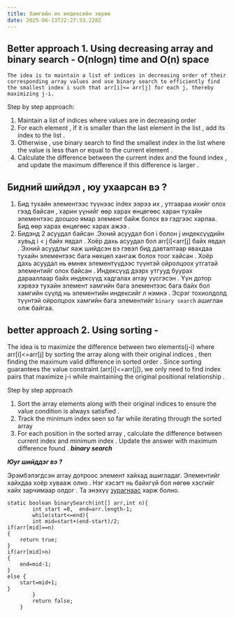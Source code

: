```yaml
---
title: Хамгийн их индексийн зөрөө
date: 2025-06-13T22:27:53.228Z
---
```


## Better approach 1. Using decreasing array and binary search - O(nlogn) time and O(n) space

```
The idea is to maintain a list of indices in decreasing order of their corresponding array values and use binary search to efficiently find the smallest index i such that arr[i]<= arr[j] for each j, thereby maximizing j-i.
```

Step by step approach:

1. Maintain a list of indices where values are in decreasing order
2. For each element , if it is smaller than the last element in the list , add its index to the list .
3. Otherwise , use binary search to find the smallest index in the list where the value is less than or equal to the current element .
4. Calculate the difference between the current index and the found index , and update the maximum difference if this difference is larger .

## Бидний шийдэл , юу ухаарсан вэ ?

1. Бид тухайн элементээс түүнээс index ээрээ их , утгаараа ихийг олох гээд байсан , харин үүнийг өөр харах өнцөгөөс харан тухайн элементээс доошоо ямар элемент байж болох вэ гэдгээс харлаа. Бид өөр харах өнцөгөөс харах ажээ .
2. Бидэнд 2 асуудал байсан .Эхний асуудал бол i болон j индексүүдийн хувьд i < j байх явдал . Хоёр дахь асуудал бол arr[i]<arr[j]
   байх явдал .
   Эхний асуудлыг яаж шийдсэн вэ гэвэл бид давталтаар явахдаа тухайн элементээс бага нөхцөл хангаж болох тоог хайсан .
   Хоёр дахь асуудал нь өмнөх элементүүдээс түүнтэй ойролцоох утгатай элементийг олох байсан . Индексүүд дээрх утгууд буурах дарааллаар байх индексүүд хадгалах array үүсгэсэн . Үүн дотор хэрвээ тухайн элемент хамгийн бага элементээс бага байх бол хамгийн сүүлд нь элементийн индексийг л нэмнэ . Эсрэг тохиолдолд түүнтэй ойролцоох хамгийн бага элементийг `binary search` ашиглан олж байгаа.

## better approach 2. Using sorting -

The idea is to maximize the difference between two elements(j-i) where arr[i]<=arr[j] by sorting the array along with their original indices , then finding the maximum valid difference in sorted order . Since sorting guarantees the value constraint (arr[i]<=arr[j]), we only need to find index pairs that maximize j-i while maintaining the original positional relationship .

Step by step approach

1. Sort the array elements along with their original indices to ensure the value condition is always satisfied .
2. Track the minimum index seen so far while iterating through the sorted array
3. For each position in the sorted array , calculate the difference between current index and minimum index . Update the answer with maximum difference found .
   **_binary search_**

**_Юуг шийддэг вэ ?_**

Эрэмбэлэгдсэн array дотроос элемент хайхад ашигладаг.
Элементийг хайхдаа хоёр хувааж олно . Нэг хэсэгт нь байхгүй бол нөгөө хэсгийг хайх зарчимаар олдог . Та энэхүү [зурагнаас](https://www.google.com/url?sa=i&url=https%3A%2F%2Fmedium.com%2F%40imanshu822%2Fbinary-search-and-its-powerful-applications-39ae7d7bca69&psig=AOvVaw38IEJyfNNcvrmRqTznAQK_&ust=1749947140352000&source=images&cd=vfe&opi=89978449&ved=0CBQQjRxqFwoTCLiwxaPT740DFQAAAAAdAAAAABAf) харж болно.

```
static boolean binarySearch(int[] arr,int n){
        int start =0,  end=arr.length-1;
        while(start<=end){
        int mid=start+(end-start)/2;
if(arr[mid]==n)
{
    return true;
}
if(arr[mid]>n)
{
    end=mid-1;
}
else {
    start=mid+1;
}
        }
        return false;
    }
```
